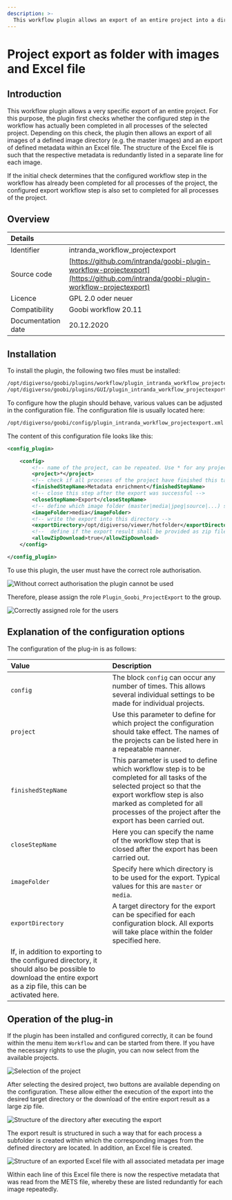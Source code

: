```yaml
---
description: >-
  This workflow plugin allows an export of an entire project into a directory structure with an Excel file and the associated images according to specific project specifications
---
```


# Project export as folder with images and Excel file

## Introduction

This workflow plugin allows a very specific export of an entire project. For this purpose, the plugin first checks whether the configured step in the workflow has actually been completed in all processes of the selected project. Depending on this check, the plugin then allows an export of all images of a defined image directory (e.g. the master images) and an export of defined metadata within an Excel file. The structure of the Excel file is such that the respective metadata is redundantly listed in a separate line for each image.

If the initial check determines that the configured workflow step in the workflow has already been completed for all processes of the project, the configured export workflow step is also set to completed for all processes of the project.

## Overview

| Details |  |
| :--- | :--- |
| Identifier | intranda\_workflow\_projectexport |
| Source code | [https://github.com/intranda/goobi-plugin-workflow-projectexport](https://github.com/intranda/goobi-plugin-workflow-projectexport) |
| Licence | GPL 2.0 oder neuer |
| Compatibility | Goobi workflow 20.11 |
| Documentation date | 20.12.2020 |

## Installation

To install the plugin, the following two files must be installed:

```bash
/opt/digiverso/goobi/plugins/workflow/plugin_intranda_workflow_projectexport.jar
/opt/digiverso/goobi/plugins/GUI/plugin_intranda_workflow_projectexport-GUI.jar
```

To configure how the plugin should behave, various values can be adjusted in the configuration file. The configuration file is usually located here:

```bash
/opt/digiverso/goobi/config/plugin_intranda_workflow_projectexport.xml
```

The content of this configuration file looks like this:

```xml
<config_plugin>

    <config>
        <!-- name of the project, can be repeated. Use * for any project -->
        <project>*</project>
        <!-- check if all proceses of the project have finished this task -->
        <finishedStepName>Metadata enrichment</finishedStepName>
        <!-- close this step after the export was successful -->
        <closeStepName>Export</closeStepName>
        <!-- define which image folder (master|media|jpeg|source|...) shall be used for the export -->
        <imageFolder>media</imageFolder>
        <!-- write the export into this directory -->
        <exportDirectory>/opt/digiverso/viewer/hotfolder</exportDirectory>
        <!--  define if the export result shall be provided as zip file download -->
        <allowZipDownload>true</allowZipDownload>
    </config>

</config_plugin>
```

To use this plugin, the user must have the correct role authorisation.

![Without correct authorisation the plugin cannot be used](../.gitbook/assets/intranda_workflow_projectexport1_en.png)

Therefore, please assign the role `Plugin_Goobi_ProjectExport` to the group.

![Correctly assigned role for the users](../.gitbook/assets/intranda_workflow_projectexport2_en.png)

## Explanation of the configuration options

The configuration of the plug-in is as follows:

| Value | Description |
| :--- | :--- |
| `config` | The block `config` can occur any number of times. This allows several individual settings to be made for individual projects. |
| `project` | Use this parameter to define for which project the configuration should take effect. The names of the projects can be listed here in a repeatable manner. |
| `finishedStepName` | This parameter is used to define which workflow step is to be completed for all tasks of the selected project so that the export workflow step is also marked as completed for all processes of the project after the export has been carried out. |
| `closeStepName` | Here you can specify the name of the workflow step that is closed after the export has been carried out. |
| `imageFolder` | Specify here which directory is to be used for the export. Typical values for this are `master` or `media`. |
| `exportDirectory` | A target directory for the export can be specified for each configuration block. All exports will take place within the folder specified here. |
| If, in addition to exporting to the configured directory, it should also be possible to download the entire export as a zip file, this can be activated here. |

## Operation of the plug-in

If the plugin has been installed and configured correctly, it can be found within the menu item `Workflow` and can be started from there. If you have the necessary rights to use the plugin, you can now select from the available projects.

![Selection of the project](../.gitbook/assets/intranda_workflow_projectexport3_en.png)

After selecting the desired project, two buttons are available depending on the configuration. These allow either the execution of the export into the desired target directory or the download of the entire export result as a large zip file.

![Structure of the directory after executing the export](../.gitbook/assets/intranda_workflow_projectexport4.png)

The export result is structured in such a way that for each process a subfolder is created within which the corresponding images from the defined directory are located. In addition, an Excel file is created.

![Structure of an exported Excel file with all associated metadata per image](../.gitbook/assets/intranda_workflow_projectexport5.png)

Within each line of this Excel file there is now the respective metadata that was read from the METS file, whereby these are listed redundantly for each image repeatedly.
